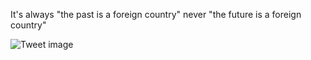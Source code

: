 It's always "the past is a foreign country" never "the future is a foreign country"


![Tweet image](/asset/crosspoast/GyQ5yMua4AI42j2.jpg)

